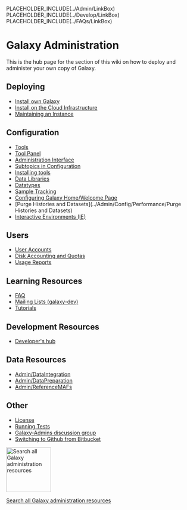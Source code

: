 PLACEHOLDER_INCLUDE(../Admin/LinkBox)
PLACEHOLDER_INCLUDE(../Develop/LinkBox)
PLACEHOLDER_INCLUDE(../FAQs/LinkBox)

# Galaxy Administration
This is the hub page for the section of this wiki on how to deploy and administer your own copy of Galaxy.

## Deploying

* [Install own Galaxy](GetGalaxy)
* [Install on the Cloud Infrastructure](../CloudMan)
* [Maintaining an Instance](../Admin/Maintenance)


## Configuration

* [Tools](Tools)
* [Tool Panel](../Admin/ToolPanel)
* [Administration Interface](../Admin/Interface)
* [Subtopics in Configuration](Config)
* [Installing tools](../Admin/Tools/AddToolFromToolShedTutorial)
* [Data Libraries](DataLibraries)
* [Datatypes](Datatypes)
* [Sample Tracking](SampleTracking)
* [Configuring Galaxy Home/Welcome Page](../Admin/GalaxyWelcomePage)
* [Purge Histories and Datasets](../Admin/Config/Performance/Purge Histories and Datasets)
* [Interactive Environments (IE)](../Admin/GIEs)


## Users

* [User Accounts](UserAccounts)
* [Disk Accounting and Quotas](DiskQuotas)
* [Usage Reports](UsageReports)


## Learning Resources

* [FAQ](FAQ)
* [Mailing Lists (galaxy-dev)](../MailingLists)
* [Tutorials](Training)


## Development Resources

* [Developer's hub](../Develop)


## Data Resources

* [Admin/DataIntegration](../Admin/DataIntegration)
* [Admin/DataPreparation](../Admin/DataPreparation)
* [Admin/ReferenceMAFs](../Admin/ReferenceMAFs)



## Other
* [License](../Admin/License)
* [Running Tests](../Admin/RunningTests)
* [Galaxy-Admins discussion group](../Community/GalaxyAdmins)
* [Switching to Github from Bitbucket](../Admin/SwitchingToGithubFromBitbucket)


<div class='center'>
<a href='http://galaxyproject.org/search/getgalaxy'><img src="../Images/Logos/GetGalaxySearch.png" alt="Search all Galaxy administration resources" width="120" /></a>

[Search all Galaxy administration resources](http://galaxyproject.org/search/getgalaxy)
</div>

